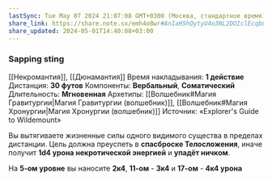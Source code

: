 ```yaml
---
lastSync: Tue May 07 2024 21:07:08 GMT+0300 (Москва, стандартное время)
share_link: https://share.note.sx/emh4o8wr#AnIaH5hQytyU4o3NL2DOIclEcqb8g3MdTtmndYo3/Rc
share_updated: 2024-05-01T14:40:08+03:00
---
```

### Sapping sting
[[Некромантия]], [[Дюнамантия]]
Время накладывания: **1 действие**
Дистанция: **30 футов**
Компоненты: **Вербальный**, **Соматический**
Длительность: **Мгновенная**
Архетипы: [[Волшебник#Магия Гравитургии|Магия Гравитургии (волшебник)]], [[Волшебник#Магия Хронургии|Магия Хронургии (волшебник)]]
Источник: «Explorer's Guide to Wildemount»

Вы вытягиваете жизненные силы одного видимого существа в пределах дистанции. Цель должна преуспеть в **спасброске Телосложения**, иначе получит **1d4 урона некротической энергией** и **упадёт ничком**.

На **5-ом уровне** вы наносите **2к4**, **11-ом** - **3к4** и **17-ом** - **4к4 урона**